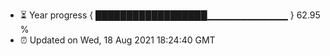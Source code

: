 - ⏳ Year progress { ██████████████████▁▁▁▁▁▁▁▁▁▁▁▁ } 62.95 %
- ⏰ Updated on Wed, 18 Aug 2021 18:24:40 GMT

